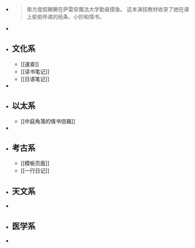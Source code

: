 - > 南方度假獭獭在萨雷安魔法大学勤奋摸鱼。
  > 这本演技教材收录了她在课上偷偷传递的纸条、小抄和情书。
-
- ## 文化系
	- [[速查]]
	- [[读书笔记]]
	- [[日语笔记]]
-
- ## 以太系
	- [[中庭角落的情书信箱]]
-
- ## 考古系
	- [[模板页面]]
	- [[一行日记]]
- ## 天文系
-
- ## 医学系
-
